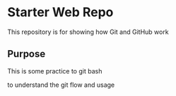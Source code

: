 # Starter Web Repo

This repository is for showing how Git and GitHub work

## Purpose

This is some practice to git bash

to understand the git flow and usage 